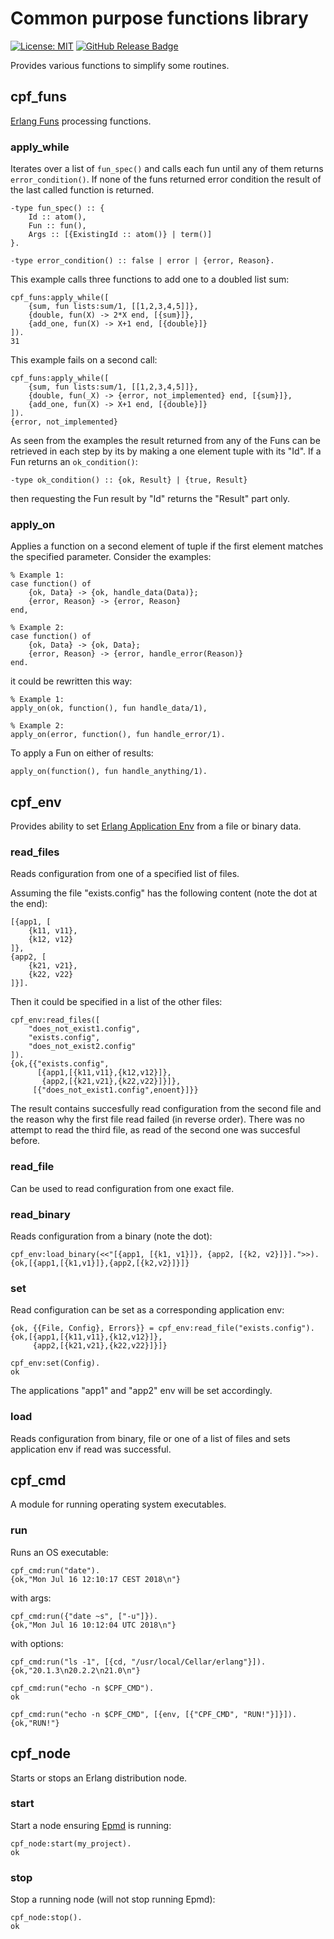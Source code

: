# Common purpose functions library

[![License: MIT][MIT Badge]][MIT]
[![GitHub Release Badge]][GitHub Releases]

Provides various functions to simplify some routines.

## cpf_funs

[Erlang Funs] processing functions.

### apply_while

Iterates over a list of `fun_spec()` and calls each fun until any of them
returns `error_condition()`. If none of the funs returned error condition the
result of the last called function is returned.

```
-type fun_spec() :: {
    Id :: atom(),
    Fun :: fun(),
    Args :: [{ExistingId :: atom()} | term()]
}.

-type error_condition() :: false | error | {error, Reason}.
```

This example calls three functions to add one to a doubled list sum:

```
cpf_funs:apply_while([
    {sum, fun lists:sum/1, [[1,2,3,4,5]]},
    {double, fun(X) -> 2*X end, [{sum}]},
    {add_one, fun(X) -> X+1 end, [{double}]}
]).
31
```

This example fails on a second call:

```
cpf_funs:apply_while([
    {sum, fun lists:sum/1, [[1,2,3,4,5]]},
    {double, fun(_X) -> {error, not_implemented} end, [{sum}]},
    {add_one, fun(X) -> X+1 end, [{double}]}
]).
{error, not_implemented}
```

As seen from the examples the result returned from any of the Funs can be
retrieved in each step by its by making a one element tuple with its "Id". If a
Fun returns an `ok_condition()`:

```
-type ok_condition() :: {ok, Result} | {true, Result}
```

then requesting the Fun result by "Id" returns the "Result" part only.

### apply_on

Applies a function on a second element of tuple if the first element matches
the specified parameter. Consider the examples:

```
% Example 1:
case function() of
    {ok, Data} -> {ok, handle_data(Data)};
    {error, Reason} -> {error, Reason}
end,

% Example 2:
case function() of
    {ok, Data} -> {ok, Data};
    {error, Reason} -> {error, handle_error(Reason)}
end.
```

it could be rewritten this way:

```
% Example 1:
apply_on(ok, function(), fun handle_data/1),

% Example 2:
apply_on(error, function(), fun handle_error/1).
```

To apply a Fun on either of results:

```
apply_on(function(), fun handle_anything/1).
```

## cpf_env

Provides ability to set [Erlang Application Env] from a file or binary data.

### read_files

Reads configuration from one of a specified list of files.

Assuming the file "exists.config" has the following content (note the dot at the
end):

```
[{app1, [
    {k11, v11},
    {k12, v12}
]},
{app2, [
    {k21, v21},
    {k22, v22}
]}].
```

Then it could be specified in a list of the other files:

```
cpf_env:read_files([
    "does_not_exist1.config",
    "exists.config",
    "does_not_exist2.config"
]).
{ok,{{"exists.config",
      [{app1,[{k11,v11},{k12,v12}]},
       {app2,[{k21,v21},{k22,v22}]}]},
     [{"does_not_exist1.config",enoent}]}}
```

The result contains succesfully read configuration from the second file and
the reason why the first file read failed (in reverse order). There was no
attempt to read the third file, as read of the second one was succesful before.

### read_file

Can be used to read configuration from one exact file.

### read_binary

Reads configuration from a binary (note the dot):

```
cpf_env:load_binary(<<"[{app1, [{k1, v1}]}, {app2, [{k2, v2}]}].">>).
{ok,[{app1,[{k1,v1}]},{app2,[{k2,v2}]}]}
```

### set

Read configuration can be set as a corresponding application env:

```
{ok, {{File, Config}, Errors}} = cpf_env:read_file("exists.config").
{ok,[{app1,[{k11,v11},{k12,v12}]},
     {app2,[{k21,v21},{k22,v22}]}]}

cpf_env:set(Config).
ok
```

The applications "app1" and "app2" env will be set accordingly.

### load

Reads configuration from binary, file or one of a list of files and sets
application env if read was successful.

## cpf_cmd

A module for running operating system executables.

### run

Runs an OS executable:

```
cpf_cmd:run("date").
{ok,"Mon Jul 16 12:10:17 CEST 2018\n"}
```

with args:

```
cpf_cmd:run({"date ~s", ["-u"]}).
{ok,"Mon Jul 16 10:12:04 UTC 2018\n"}
```

with options:

```
cpf_cmd:run("ls -1", [{cd, "/usr/local/Cellar/erlang"}]).
{ok,"20.1.3\n20.2.2\n21.0\n"}

cpf_cmd:run("echo -n $CPF_CMD").
ok

cpf_cmd:run("echo -n $CPF_CMD", [{env, [{"CPF_CMD", "RUN!"}]}]).
{ok,"RUN!"}
```

## cpf_node

Starts or stops an Erlang distribution node.

### start

Start a node ensuring [Epmd] is running:

```
cpf_node:start(my_project).
ok
```

### stop

Stop a running node (will not stop running Epmd):

```
cpf_node:stop().
ok
```

<!-- Links -->
[MIT]: https://opensource.org/licenses/MIT
[GitHub Releases]: https://github.com/aialferov/cpflib/releases
[Erlang Funs]: http://erlang.org/doc/programming_examples/funs.html
[Erlang Application Env]: http://erlang.org/doc/apps/kernel/application.html#set_env-3
[Epmd]: http://erlang.org/doc/man/epmd.html

<!-- Badges -->
[MIT Badge]: https://img.shields.io/badge/License-MIT-yellow.svg?style=flat-square
[GitHub Release Badge]: https://img.shields.io/github/release/aialferov/cpflib/all.svg?style=flat-square
